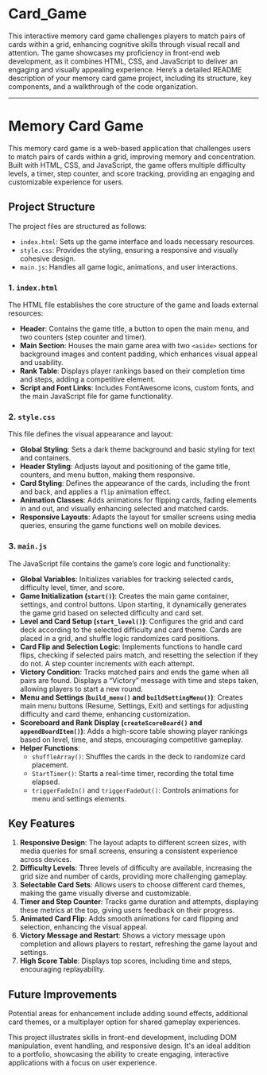 # Card_Game
This interactive memory card game challenges players to match pairs of cards within a grid, enhancing cognitive skills through visual recall and attention. The game showcases my proficiency in front-end web development, as it combines HTML, CSS, and JavaScript to deliver an engaging and visually appealing experience.
Here’s a detailed README description of your memory card game project, including its structure, key components, and a walkthrough of the code organization.

---

# Memory Card Game

This memory card game is a web-based application that challenges users to match pairs of cards within a grid, improving memory and concentration. Built with HTML, CSS, and JavaScript, the game offers multiple difficulty levels, a timer, step counter, and score tracking, providing an engaging and customizable experience for users.

## Project Structure

The project files are structured as follows:
- `index.html`: Sets up the game interface and loads necessary resources.
- `style.css`: Provides the styling, ensuring a responsive and visually cohesive design.
- `main.js`: Handles all game logic, animations, and user interactions.

### 1. `index.html`

The HTML file establishes the core structure of the game and loads external resources:
- **Header**: Contains the game title, a button to open the main menu, and two counters (step counter and timer).
- **Main Section**: Houses the main game area with two `<aside>` sections for background images and content padding, which enhances visual appeal and usability.
- **Rank Table**: Displays player rankings based on their completion time and steps, adding a competitive element.
- **Script and Font Links**: Includes FontAwesome icons, custom fonts, and the main JavaScript file for game functionality.

### 2. `style.css`

This file defines the visual appearance and layout:
- **Global Styling**: Sets a dark theme background and basic styling for text and containers.
- **Header Styling**: Adjusts layout and positioning of the game title, counters, and menu button, making them responsive.
- **Card Styling**: Defines the appearance of the cards, including the front and back, and applies a `flip` animation effect.
- **Animation Classes**: Adds animations for flipping cards, fading elements in and out, and visually enhancing selected and matched cards.
- **Responsive Layouts**: Adapts the layout for smaller screens using media queries, ensuring the game functions well on mobile devices.

### 3. `main.js`

The JavaScript file contains the game’s core logic and functionality:
- **Global Variables**: Initializes variables for tracking selected cards, difficulty level, timer, and score.
- **Game Initialization (`start()`)**: Creates the main game container, settings, and control buttons. Upon starting, it dynamically generates the game grid based on selected difficulty and card set.
- **Level and Card Setup (`start_level()`)**: Configures the grid and card deck according to the selected difficulty and card theme. Cards are placed in a grid, and shuffle logic randomizes card positions.
- **Card Flip and Selection Logic**: Implements functions to handle card flips, checking if selected pairs match, and resetting the selection if they do not. A step counter increments with each attempt.
- **Victory Condition**: Tracks matched pairs and ends the game when all pairs are found. Displays a “Victory” message with time and steps taken, allowing players to start a new round.
- **Menu and Settings (`build_menu()` and `buildSettingMenu()`)**: Creates main menu buttons (Resume, Settings, Exit) and settings for adjusting difficulty and card theme, enhancing customization.
- **Scoreboard and Rank Display (`createScoreBoard()` and `appendBoardItem()`)**: Adds a high-score table showing player rankings based on level, time, and steps, encouraging competitive gameplay.
- **Helper Functions**:
    - `shuffleArray()`: Shuffles the cards in the deck to randomize card placement.
    - `StartTimer()`: Starts a real-time timer, recording the total time elapsed.
    - `triggerFadeIn()` and `triggerFadeOut()`: Controls animations for menu and settings elements.

## Key Features

1. **Responsive Design**: The layout adapts to different screen sizes, with media queries for small screens, ensuring a consistent experience across devices.
2. **Difficulty Levels**: Three levels of difficulty are available, increasing the grid size and number of cards, providing more challenging gameplay.
3. **Selectable Card Sets**: Allows users to choose different card themes, making the game visually diverse and customizable.
4. **Timer and Step Counter**: Tracks game duration and attempts, displaying these metrics at the top, giving users feedback on their progress.
5. **Animated Card Flip**: Adds smooth animations for card flipping and selection, enhancing the visual appeal.
6. **Victory Message and Restart**: Shows a victory message upon completion and allows players to restart, refreshing the game layout and settings.
7. **High Score Table**: Displays top scores, including time and steps, encouraging replayability.

## Future Improvements

Potential areas for enhancement include adding sound effects, additional card themes, or a multiplayer option for shared gameplay experiences.

This project illustrates skills in front-end development, including DOM manipulation, event handling, and responsive design. It's an ideal addition to a portfolio, showcasing the ability to create engaging, interactive applications with a focus on user experience.
